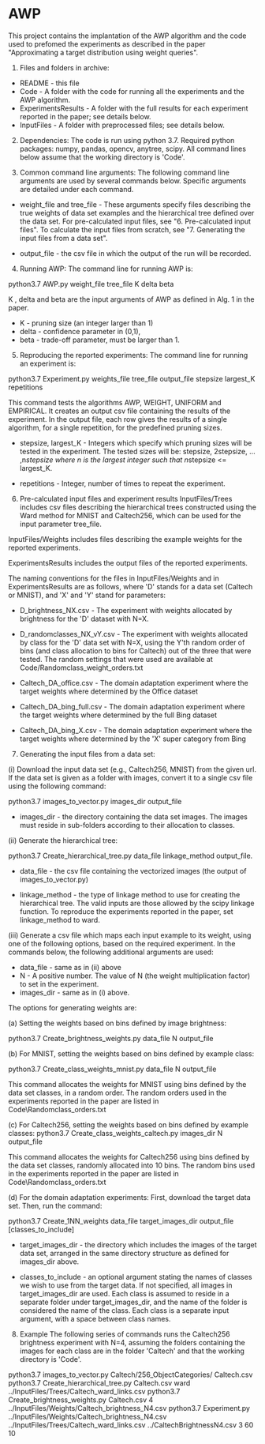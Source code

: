 # AWP
This project contains the implantation of the AWP algorithm and the code used to prefomed the experiments as described in the paper "Approximating a target distribution using weight queries".

1. Files and folders in archive:
- README - this file
- Code - A folder with the code for running all the experiments
and the AWP algorithm.
- ExperimentsResults - A folder with the full results for each experiment
reported in the paper; see details below.
- InputFiles - A folder with preprocessed files; see details below. 




2. Dependencies:
The code is run using python 3.7. 
Required python packages: numpy, pandas, opencv, anytree, scipy. 
All command lines below assume that the working directory is 'Code'.

3. Common command line arguments:
The following command line arguments are used by several commands below.
Specific arguments are detailed under each command.

- weight_file and tree_file - These arguments specify files describing the
  true weights of data set examples and the hierarchical tree defined over the
  data set. For pre-calculated input files, see "6. Pre-calculated input
  files". To calculate the input files from scratch, see "7. Generating the
  input files from a data set".

- output_file - the csv file in which the output of the run will be recorded. 





4. Running AWP:
The command line for running AWP is:

python3.7 AWP.py weight_file tree_file K delta beta 

K , delta and beta are the input arguments of AWP as defined in Alg. 1 in the paper.

- K - pruning size (an integer larger than 1)
- delta - confidence parameter in (0,1), 
- beta - trade-off parameter, must be larger than 1.






5. Reproducing the reported experiments:
The command line for running an experiment is:

python3.7 Experiment.py weights_file tree_file output_file stepsize largest_K repetitions

This command tests the algorithms AWP, WEIGHT, UNIFORM and EMPIRICAL. It
creates an output csv file containing the results of the experiment. In the
output file, each row gives the results of a single algorithm, for a single
repetition, for the predefined pruning sizes.

- stepsize, largest_K - Integers which specify which pruning sizes will be tested in the experiment. The tested sizes will be:
stepsize, 2stepsize, ... ,n*stepsize
where n is the largest integer such that n*stepsize <= largest_K.

- repetitions - Integer, number of times to repeat the experiment.





6. Pre-calculated input files and experiment results
InputFiles/Trees includes csv files describing the hierarchical trees
constructed using the Ward method for MNIST and Caltech256,
which can be used for the input parameter tree_file.

InputFiles/Weights includes files describing the example weights
for the reported experiments.

ExperimentsResults includes the output files of the reported experiments.

The naming conventions for the files in InputFiles/Weights and in
ExperimentsResults are as follows, where 'D' stands for a data set (Caltech or
MNIST), and 'X' and 'Y' stand for parameters:

- D_brightness_NX.csv - The experiment with weights allocated by brightness
for the 'D' dataset with N=X.

- D_randomclasses_NX_vY.csv - The experiment with weights allocated by class
for the 'D' data set with N=X, using the Y'th random order of bins
(and class allocation to bins for Caltech) out of the three that were tested.
The random settings that were used are available at
Code/Randomclass_weight_orders.txt

- Caltech_DA_office.csv - The domain adaptation experiment where the target
weights where determined by the Office dataset

- Caltech_DA_bing_full.csv - The domain adaptation experiment where the target
weights where determined by the full Bing dataset

- Caltech_DA_bing_X.csv - The domain adaptation experiment where the target
weights where determined by the 'X' super category from Bing







7. Generating the input files from a data set:

(i) Download the input data set (e.g., Caltech256, MNIST) from the given url.
If the data set is given as a folder with images, convert it to a single csv
file using the following command:

python3.7 images_to_vector.py images_dir output_file

- images_dir - the directory containing the data set images.
The images must reside in sub-folders according to their allocation to classes.



(ii) Generate the hierarchical tree: 

python3.7 Create_hierarchical_tree.py data_file linkage_method output_file. 

- data_file - the csv file containing the vectorized images (the output of images_to_vector.py)

- linkage_method -  the type of linkage method to use for creating the hierarchical tree. The valid inputs are those allowed by the scipy linkage function. To reproduce the experiments reported in the paper, set linkage_method to ward.



(iii) Generate a csv file which maps each input example to its weight, using one of the following options, based on the required experiment. 
In the commands below, the following additional arguments are used:

- data_file - same as in (ii) above
- N - A positive number. The value of N (the weight multiplication factor) to set in the experiment. 
- images_dir - same as in (i) above.

The options for generating weights are:

(a) Setting the weights based on bins defined by image brightness:

python3.7 Create_brightness_weights.py data_file N output_file

(b) For MNIST, setting the weights based on bins defined by example class:

python3.7 Create_class_weights_mnist.py data_file N output_file

This command allocates the weights for MNIST using bins defined by the data set
classes, in a random order. The random orders used in the experiments reported
in the paper are listed in Code\Randomclass_orders.txt

(c) For Caltech256, setting the weights based on bins defined by example classes:
python3.7 Create_class_weights_caltech.py images_dir N output_file

This command allocates the weights for Caltech256 using bins defined by the
data set classes, randomly allocated into 10 bins. The random bins used in the
experiments reported in the paper are listed in Code\Randomclass_orders.txt

(d) For the domain adaptation experiments: 
First, download the target data set. Then, run the command:

python3.7 Create_1NN_weights data_file target_images_dir output_file [classes_to_include]

- target_images_dir - the directory which includes the images of the target data
set, arranged in the same directory structure as defined for images_dir above.

- classes_to_include - an optional argument stating the names of classes we wish
to use from the target data. If not specified, all images in target_images_dir
are used.  Each class is assumed to reside in a separate folder under
target_images_dir, and the name of the folder is considered the name of the class. Each class is a separate input argument, with a space between class names. 





8. Example
The following series of commands runs the Caltech256 brightness experiment with N=4, assuming the folders containing the images for each class are in the folder 'Caltech' and that the working directory is 'Code'.

python3.7 images_to_vector.py Caltech/256_ObjectCategories/ Caltech.csv
python3.7 Create_hierarchical_tree.py Caltech.csv ward   ../InputFiles/Trees/Caltech_ward_links.csv
python3.7 Create_brightness_weights.py Caltech.csv 4 ../InputFiles/Weights/Caltech_brightness_N4.csv
python3.7 Experiment.py ../InputFiles/Weights/Caltech_brightness_N4.csv ../InputFiles/Trees/Caltech_ward_links.csv ../CaltechBrightnessN4.csv 3 60 10
